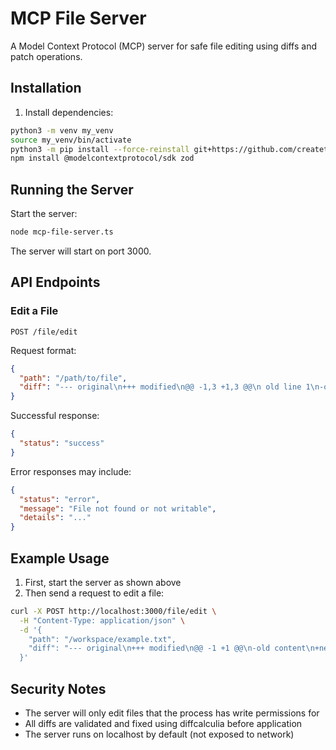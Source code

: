 # MCP File Server

A Model Context Protocol (MCP) server for safe file editing using diffs and patch operations.

## Installation

1. Install dependencies:
```bash
python3 -m venv my_venv
source my_venv/bin/activate
python3 -m pip install --force-reinstall git+https://github.com/createthis/diffcalculia.git
npm install @modelcontextprotocol/sdk zod
```

## Running the Server

Start the server:
```bash
node mcp-file-server.ts
```

The server will start on port 3000.

## API Endpoints

### Edit a File
`POST /file/edit`

Request format:
```json
{
  "path": "/path/to/file",
  "diff": "--- original\n+++ modified\n@@ -1,3 +1,3 @@\n old line 1\n-old line 2\n+new line 2\n old line 3"
}
```

Successful response:
```json
{
  "status": "success"
}
```

Error responses may include:
```json
{
  "status": "error",
  "message": "File not found or not writable",
  "details": "..."
}
```

## Example Usage

1. First, start the server as shown above
2. Then send a request to edit a file:
```bash
curl -X POST http://localhost:3000/file/edit \
  -H "Content-Type: application/json" \
  -d '{
    "path": "/workspace/example.txt",
    "diff": "--- original\n+++ modified\n@@ -1 +1 @@\n-old content\n+new content"
  }'
```

## Security Notes

- The server will only edit files that the process has write permissions for
- All diffs are validated and fixed using diffcalculia before application
- The server runs on localhost by default (not exposed to network)

